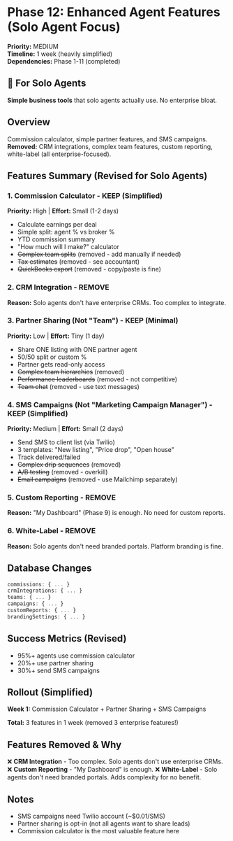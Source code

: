 # Phase 12: Enhanced Agent Features (Solo Agent Focus)

**Priority:** MEDIUM  
**Timeline:** 1 week (heavily simplified)  
**Dependencies:** Phase 1-11 (completed)

## 🎯 For Solo Agents
**Simple business tools** that solo agents actually use. No enterprise bloat.

## Overview
Commission calculator, simple partner features, and SMS campaigns. **Removed:** CRM integrations, complex team features, custom reporting, white-label (all enterprise-focused).

## Features Summary (Revised for Solo Agents)

### 1. Commission Calculator - **KEEP (Simplified)**
**Priority:** High | **Effort:** Small (1-2 days)
- Calculate earnings per deal
- Simple split: agent % vs broker %
- YTD commission summary
- "How much will I make?" calculator
- ~~Complex team splits~~ (removed - add manually if needed)
- ~~Tax estimates~~ (removed - see accountant)
- ~~QuickBooks export~~ (removed - copy/paste is fine)

### 2. CRM Integration - **REMOVE**
**Reason:** Solo agents don't have enterprise CRMs. Too complex to integrate.

### 3. Partner Sharing (Not "Team") - **KEEP (Minimal)**
**Priority:** Low | **Effort:** Tiny (1 day)
- Share ONE listing with ONE partner agent
- 50/50 split or custom %
- Partner gets read-only access
- ~~Complex team hierarchies~~ (removed)
- ~~Performance leaderboards~~ (removed - not competitive)
- ~~Team chat~~ (removed - use text messages)

### 4. SMS Campaigns (Not "Marketing Campaign Manager") - **KEEP (Simplified)**
**Priority:** Medium | **Effort:** Small (2 days)
- Send SMS to client list (via Twilio)
- 3 templates: "New listing", "Price drop", "Open house"
- Track delivered/failed
- ~~Complex drip sequences~~ (removed)
- ~~A/B testing~~ (removed - overkill)
- ~~Email campaigns~~ (removed - use Mailchimp separately)

### 5. Custom Reporting - **REMOVE**
**Reason:** "My Dashboard" (Phase 9) is enough. No need for custom reports.

### 6. White-Label - **REMOVE**
**Reason:** Solo agents don't need branded portals. Platform branding is fine.

## Database Changes
```typescript
commissions: { ... }
crmIntegrations: { ... }
teams: { ... }
campaigns: { ... }
customReports: { ... }
brandingSettings: { ... }
```

## Success Metrics (Revised)
- 95%+ agents use commission calculator
- 20%+ use partner sharing
- 30%+ send SMS campaigns

## Rollout (Simplified)
**Week 1:** Commission Calculator + Partner Sharing + SMS Campaigns

**Total:** 3 features in 1 week (removed 3 enterprise features!)

## Features Removed & Why
❌ **CRM Integration** - Too complex. Solo agents don't use enterprise CRMs.
❌ **Custom Reporting** - "My Dashboard" is enough.
❌ **White-Label** - Solo agents don't need branded portals. Adds complexity for no benefit.

## Notes
- SMS campaigns need Twilio account (~$0.01/SMS)
- Partner sharing is opt-in (not all agents want to share leads)
- Commission calculator is the most valuable feature here
